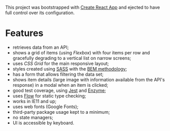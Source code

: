 This project was bootstrapped with [Create React App](https://github.com/facebookincubator/create-react-app) and ejected to have full control over its configuration.

# Features

- retrieves data from an API;
- shows a grid of items (using _Flexbox_) with four items per row and gracefully degrading to a vertical list on narrow screens;
- uses _CSS Grid_ for the main responsive layout;
- styles created using [SASS](https://sass-lang.com/) with the [BEM methodology](http://getbem.com/);
- has a form that allows filtering the data set;
- shows item details (large image with information available from the API's response) in a modal when an item is clicked;
- good test coverage, using [Jest](https://jestjs.io/) and [Enzyme](https://airbnb.io/enzyme/);
- uses [Flow](https://flow.org/) for static type checking;
- works in IE11 and up;
- uses web fonts (Google Fonts);
- third-party package usage kept to a minimum;
- no state managers;
- UI is accessible by keyboard.
